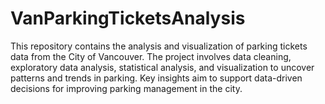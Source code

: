 # VanParkingTicketsAnalysis
This repository contains the analysis and visualization of parking tickets data from the City of Vancouver. The project involves data cleaning, exploratory data analysis, statistical analysis, and visualization to uncover patterns and trends in parking. Key insights aim to support data-driven decisions for improving parking management in the city.
